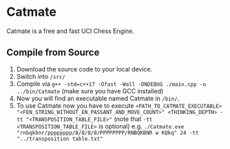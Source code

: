 # Catmate

Catmate is a free and fast UCI Chess Engine.

## Compile from Source

1. Download the source code to your local device.
2. Switch into `/src/`
3. Compile via `g++ -std=c++17 -Ofast -Wall -DNDEBUG ./main.cpp -o ../bin/Catmate` (make sure you have GCC installed)
4. Now you will find an executable named Catmate in `/bin/`.
5. To use Catmate now you have to execute `<PATH_TO_CATMATE_EXECUTABLE> "<FEN_STRING_WITHOUT_EN_PASSANT_AND_MOVE_COUNT>" <THINKING_DEPTH> -tt "<TRANSPOSITION_TABLE_FILE>"` (note that `-tt <TRANSPOSITION_TABLE_FILE>` is optional) e.g. `./Catmate.exe "rnbqkbnr/pppppppp/8/8/8/8/PPPPPPPP/RNBQKBNR w KQkq" 24 -tt "../transposition table.txt"`

<!--
## Use  with Python

To use Catmate with Python you first have to compile Catmate from source or download a released executable.

Once you've done that, you can import from `catmate.py`, the function `run`,  in your Python program. And call
`run(executable_path="<path_to_catmate_executable>", board=<chess.Board board>, depth=<depth>)` )
-->
